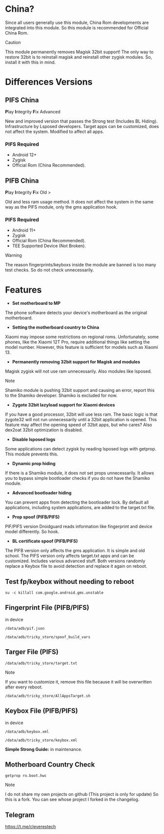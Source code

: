 # China?
Since all users generally use this module, China Rom developments are integrated into this module. So this module is recommended for Official China Rom.

> [!CAUTION]
> This module permanently removes Magisk 32bit support! The only way to restore 32bit is to reinstall magisk and reinstall other zygisk modules. So, install it with this in mind.

# Differences Versions

## PIFS China
**P**lay **I**ntegrity **F**ix Advanced

New and improved version that passes the Strong test (Includes BL Hiding). Infrastructure by Lsposed developers. Target apps can be customized, does not affect the system. Modified to affect all apps.

### PIFS Required
* Android 12+
* Zygisk
* Official Rom (China Recommended).

## PIFB China
**P**lay **I**ntegrity **F**ix Old >

Old and less ram usage method. It does not affect the system in the same way as the PIFS module, only the gms application hook.

### PIFS Required
* Android 11+
* Zygisk
* Official Rom (China Recommended).
* TEE Supported Device (Not Broken).

> [!WARNING]
> The reason fingerprints/keyboxs inside the module are banned is too many test checks. So do not check unnecessarily.

# Features
+ **Set motherboard to MP**

The phone software detects your device's motherboard as the original motherboard.

+ **Setting the motherboard country to China**

Xiaomi may impose some restrictions on regional roms. Unfortunately, some phones, like the Xiaomi 12T Pro, require additional things like setting the model number. However, this feature is sufficient for models such as Xiaomi 13.

+ **Permanently removing 32bit support for Magisk and modules**

Magisk zygisk will not use ram unnecessarily. Also modules like lsposed.
> [!NOTE]
> Shamiko module is pushing 32bit support and causing an error, report this to the Shamiko developer. Shamiko is excluded for now.

+ **Zygote 32bit lazyload support for Xiaomi devices**

If you have a good processor, 32bit will use less ram. The basic logic is that zygote32 will not run unnecessarily until a 32bit application is opened. This feature may affect the opening speed of 32bit apps, but who cares?
Also dex2oat 32bit optimization is disabled.

+ **Disable lsposed logs**

Some applications can detect zygisk by reading lsposed logs with getprop. This module prevents this.

+ **Dynamic prop hiding**

If there is a Shamiko module, it does not set props unnecessarily. It allows you to bypass simple bootloader checks if you do not have the Shamiko module.

+ **Advanced bootloader hiding**

You can prevent apps from detecting the bootloader lock. By default all applications, including system applications, are added to the target.txt file.

+ **Prop spoof (PIFB/PIFS)**

PIF/PIFS version Droidguard reads information like fingerprint and device model differently. So hook.

+ **BL certificate spoof (PIFB/PIFS)**

The PIFB version only affects the gms application. It is simple and old school.
The PIFS version only affects target.txt apps and can be customized. Includes various advanced stuff.
Both versions randomly replace a Keybox file to avoid detection and replace it again on reboot.

## Test fp/keybox without needing to reboot
```
su -c killall com.google.android.gms.unstable
```

## Fingerprint File (PIFB/PIFS)
in device
```
/data/adb/pif.json
```
```
/data/adb/tricky_store/spoof_build_vars
```
## Targer File (PIFS)
```
/data/adb/tricky_store/target.txt
```
> [!NOTE]
> If you want to customize it, remove this file because it will be overwritten after every reboot.
```
/data/adb/tricky_store/AllAppsTarget.sh
```
## Keybox File (PIFB/PIFS)
in device
```
/data/adb/keybox.xml
```
```
/data/adb/tricky_store/keybox.xml
```
**Simple Strong Guide:**
in maintenance.

## Motherboard Country Check
```
getprop ro.boot.hwc
```

> [!NOTE]
> I do not share my own projects on github (This project is only for update) So this is a fork. You can see whose project I forked in the changelog.

## Telegram
https://t.me/cleverestech
